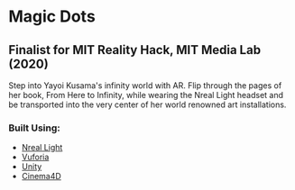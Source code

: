 # Magic Dots
## Finalist for MIT Reality Hack, MIT Media Lab (2020)

Step into Yayoi Kusama's infinity world with AR. Flip through the pages of her book, From Here to Infinity, while wearing the Nreal Light headset and be transported into the very center of her world renowned art installations.

### Built Using:
- [Nreal Light](https://www.nreal.ai)
- [Vuforia](https://developer.vuforia.com)
- [Unity](https://unity.com)
- [Cinema4D](https://www.maxon.net/en/cinema-4d)
